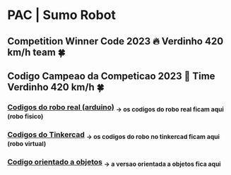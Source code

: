 # PAC | Sumo Robot

## Competition Winner Code 2023 🔥 Verdinho 420 km/h team 🍀
## Codigo Campeao da Competicao 2023 🚀 Time Verdinho 420 km/h 🍀

### [Codigos do robo real (arduino)](https://github.com/CodyKoInABox/sumo-robot-PAC/tree/main/arduino) <sub>-> os codigos do robo real ficam aqui (robo fisico)</sub>


### [Codigos do Tinkercad](https://github.com/CodyKoInABox/sumo-robot-PAC/tree/main/tinkercad) <sub>-> os codigos do robo no tinkercad ficam aqui (robo virtual)</sub>

### [Codigo orientado a objetos](https://github.com/CodyKoInABox/sumoRobot/tree/main/arduino/OOP) <sub>-> a versao orientada a objetos fica aqui</sub>
